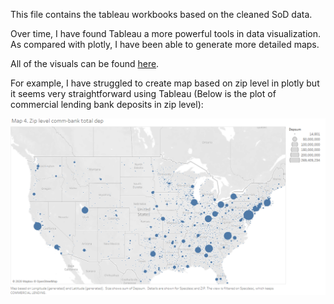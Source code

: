 This file contains the tableau workbooks based on the cleaned SoD data.

Over time, I have found Tableau a more powerful tools in data visualization. As compared with plotly, I have been able to generate more detailed maps.

All of the visuals can be found [here](https://github.com/jiashanwu/GeoBankBR/blob/master/GeoBankBR2019/Tableau/Visuals%20from%20Tableau_v1.pptx).

For example, I have struggled to create map based on zip level in plotly but it seems very straightforward using Tableau (Below is the plot of commercial lending bank deposits in zip level):

![Zip comm dep](https://github.com/jiashanwu/GeoBankBR/blob/master/GeoBankBR2019/Tableau/zip_comm_dep.png)
